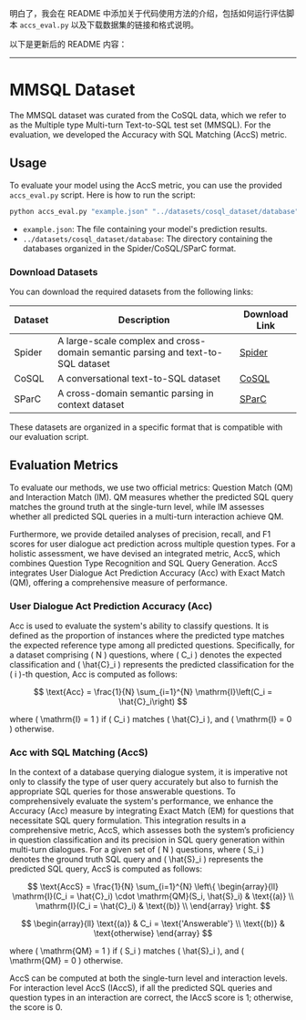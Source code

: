 明白了，我会在 README 中添加关于代码使用方法的介绍，包括如何运行评估脚本 `accs_eval.py` 以及下载数据集的链接和格式说明。

以下是更新后的 README 内容：

---

# MMSQL Dataset

The MMSQL dataset was curated from the CoSQL data, which we refer to as the Multiple type Multi-turn Text-to-SQL test set (MMSQL). For the evaluation, we developed the Accuracy with SQL Matching (AccS) metric.

## Usage

To evaluate your model using the AccS metric, you can use the provided `accs_eval.py` script. Here is how to run the script:

```sh
python accs_eval.py "example.json" "../datasets/cosql_dataset/database"
```

- `example.json`: The file containing your model's prediction results.
- `../datasets/cosql_dataset/database`: The directory containing the databases organized in the Spider/CoSQL/SParC format.

### Download Datasets

You can download the required datasets from the following links:

| Dataset | Description | Download Link |
|---------|-------------|---------------|
| Spider  | A large-scale complex and cross-domain semantic parsing and text-to-SQL dataset | [Spider](https://yale-lily.github.io/spider) |
| CoSQL   | A conversational text-to-SQL dataset | [CoSQL](https://yale-lily.github.io/cosql) |
| SParC   | A cross-domain semantic parsing in context dataset | [SParC](https://yale-lily.github.io/sparc) |

These datasets are organized in a specific format that is compatible with our evaluation script.

## Evaluation Metrics

To evaluate our methods, we use two official metrics: Question Match (QM) and Interaction Match (IM). QM measures whether the predicted SQL query matches the ground truth at the single-turn level, while IM assesses whether all predicted SQL queries in a multi-turn interaction achieve QM.

Furthermore, we provide detailed analyses of precision, recall, and F1 scores for user dialogue act prediction across multiple question types. For a holistic assessment, we have devised an integrated metric, AccS, which combines Question Type Recognition and SQL Query Generation. AccS integrates User Dialogue Act Prediction Accuracy (Acc) with Exact Match (QM), offering a comprehensive measure of performance.

### User Dialogue Act Prediction Accuracy (Acc)

Acc is used to evaluate the system's ability to classify questions. It is defined as the proportion of instances where the predicted type matches the expected reference type among all predicted questions. Specifically, for a dataset comprising \( N \) questions, where \( C_i \) denotes the expected classification and \( \hat{C}_i \) represents the predicted classification for the \( i \)-th question, Acc is computed as follows:

$$
\text{Acc} = \frac{1}{N} \sum_{i=1}^{N} \mathrm{I}\left(C_i = \hat{C}_i\right)
$$

where \( \mathrm{I} = 1 \) if \( C_i \) matches \( \hat{C}_i \), and \( \mathrm{I} = 0 \) otherwise.

### Acc with SQL Matching (AccS)

In the context of a database querying dialogue system, it is imperative not only to classify the type of user query accurately but also to furnish the appropriate SQL queries for those answerable questions. To comprehensively evaluate the system's performance, we enhance the Accuracy (Acc) measure by integrating Exact Match (EM) for questions that necessitate SQL query formulation. This integration results in a comprehensive metric, AccS, which assesses both the system’s proficiency in question classification and its precision in SQL query generation within multi-turn dialogues. For a given set of \( N \) questions, where \( S_i \) denotes the ground truth SQL query and \( \hat{S}_i \) represents the predicted SQL query, AccS is computed as follows:

$$
\text{AccS} = \frac{1}{N} \sum_{i=1}^{N} \left\{
\begin{array}{ll}
\mathrm{I}(C_i = \hat{C}_i) \cdot \mathrm{QM}(S_i, \hat{S}_i) & \text{(a)} \\
\mathrm{I}(C_i = \hat{C}_i) & \text{(b)} \\
\end{array}
\right.
$$

$$
\begin{array}{ll}
\text{(a)} & C_i = \text{'Answerable'} \\
\text{(b)} & \text{otherwise}
\end{array}
$$

where \( \mathrm{QM} = 1 \) if \( S_i \) matches \( \hat{S}_i \), and \( \mathrm{QM} = 0 \) otherwise.

AccS can be computed at both the single-turn level and interaction levels. For interaction level AccS (IAccS), if all the predicted SQL queries and question types in an interaction are correct, the IAccS score is 1; otherwise, the score is 0.
